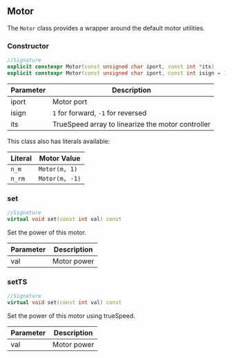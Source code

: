 ## Motor

The `Motor` class provides a wrapper around the default motor utilities.

### Constructor

```c++
//Signature
explicit constexpr Motor(const unsigned char iport, const int *its)
explicit constexpr Motor(const unsigned char iport, const int isign = 1, const int *its = motor::trueSpeed)
```

Parameter | Description
----------|------------
iport | Motor port
isign | `1` for forward, `-1` for reversed
its | TrueSpeed array to linearize the motor controller

This class also has literals available:

Literal | Motor Value
--------|------------
`n_m` | `Motor(m, 1)`
`n_rm` | `Motor(m, -1)`

### set

```c++
//Signature
virtual void set(const int val) const
```

Set the power of this motor.

Parameter | Description
----------|------------
val | Motor power

### setTS

```c++
//Signature
virtual void set(const int val) const
```

Set the power of this motor using trueSpeed.

Parameter | Description
----------|------------
val | Motor power
